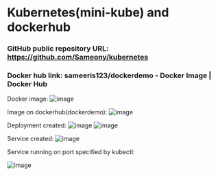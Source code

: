 # Kubernetes(mini-kube) and dockerhub

### GitHub public repository URL: https://github.com/Sameony/kubernetes
### Docker hub link: sameeris123/dockerdemo - Docker Image | Docker Hub

Docker image:
 ![image](https://user-images.githubusercontent.com/80711125/224713811-199b78a4-4fab-44e0-8cd3-bfe2cd94b29d.png)


Image on dockerhub(dockerdemo): 
 ![image](https://user-images.githubusercontent.com/80711125/224713841-fa1ce9bc-7b61-47fe-9c46-a6c048a19e78.png)


Deployment created:
 ![image](https://user-images.githubusercontent.com/80711125/224713871-2abb9e6a-9e5e-4877-8eca-cf36aa59f351.png)
![image](https://user-images.githubusercontent.com/80711125/224713886-c3aba395-310d-4038-b7d8-098987f96d01.png)

 
Service created:
 ![image](https://user-images.githubusercontent.com/80711125/224713896-f5b2c218-9af6-4888-b394-82804d645737.png)


Service running on port specified by kubectl:
 
![image](https://user-images.githubusercontent.com/80711125/224713907-4982c057-3b99-40de-ae1b-736172eac0c5.png)



